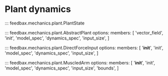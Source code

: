 # Plant dynamics


::: feedbax.mechanics.plant.PlantState

::: feedbax.mechanics.plant.AbstractPlant
    options:
        members: [
            'vector_field',
            'init',
            'model_spec',
            'dynamics_spec',
            'input_size',
        ]

::: feedbax.mechanics.plant.DirectForceInput
    options:
        members: [
            '__init__',
            'init',
            'model_spec',
            'dynamics_spec',
            'input_size',
        ]

::: feedbax.mechanics.plant.MuscledArm
    options:
        members: [
            '__init__',
            'init',
            'model_spec',
            'dynamics_spec',
            'input_size',
            'bounds',
        ]